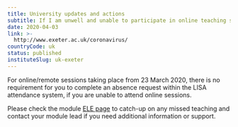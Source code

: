 ```yaml
---
title: University updates and actions
subtitle: If I am unwell and unable to participate in online teaching sessions, what should I do?
date: 2020-04-03
link: >-
  http://www.exeter.ac.uk/coronavirus/
countryCode: uk
status: published
instituteSlug: uk-exeter
---
```

For online/remote sessions taking place from 23 March 2020, there is no requirement for you to complete an absence request within the LISA attendance system, if you are unable to attend online sessions.

Please check the module [ELE page](https://vle.exeter.ac.uk/) to catch-up on any missed teaching and contact your module lead if you need additional information or support.
